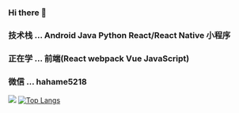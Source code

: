 ### Hi there 👋

 
### 技术栈 ... Android Java Python React/React Native 小程序
### 正在学 ... 前端(React webpack Vue JavaScript)
### 微信   ... hahame5218



![](https://github-readme-stats.vercel.app/api?username=Daemon1993) [![Top Langs](https://github-readme-stats.vercel.app/api/top-langs/?username=Daemon1993&layout=compact)](https://github.com/anuraghazra/github-readme-stats)

